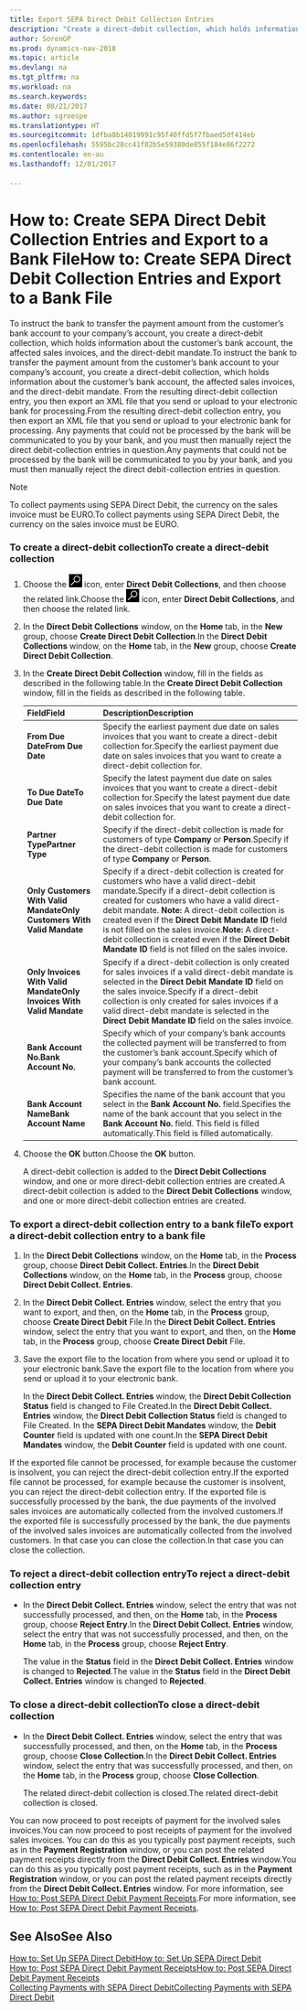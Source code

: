 ```yaml
---
title: Export SEPA Direct Debit Collection Entries
description: "Create a direct-debit collection, which holds information about the customer’s bank account, the affected sales invoices, and the direct-debit mandate."
author: SorenGP
ms.prod: dynamics-nav-2018
ms.topic: article
ms.devlang: na
ms.tgt_pltfrm: na
ms.workload: na
ms.search.keywords: 
ms.date: 08/21/2017
ms.author: sgroespe
ms.translationtype: HT
ms.sourcegitcommit: 1dfba8b14019991c95f40ffd5f7fbaed5df414eb
ms.openlocfilehash: 5595bc28cc41f82b5e59380de855f184e86f2272
ms.contentlocale: en-au
ms.lasthandoff: 12/01/2017

---
```

# <a name="how-to-create-sepa-direct-debit-collection-entries-and-export-to-a-bank-file"></a><span data-ttu-id="8c439-103">How to: Create SEPA Direct Debit Collection Entries and Export to a Bank File</span><span class="sxs-lookup"><span data-stu-id="8c439-103">How to: Create SEPA Direct Debit Collection Entries and Export to a Bank File</span></span>
<span data-ttu-id="8c439-104">To instruct the bank to transfer the payment amount from the customer’s bank account to your company’s account, you create a direct-debit collection, which holds information about the customer’s bank account, the affected sales invoices, and the direct-debit mandate.</span><span class="sxs-lookup"><span data-stu-id="8c439-104">To instruct the bank to transfer the payment amount from the customer’s bank account to your company’s account, you create a direct-debit collection, which holds information about the customer’s bank account, the affected sales invoices, and the direct-debit mandate.</span></span> <span data-ttu-id="8c439-105">From the resulting direct-debit collection entry, you then export an XML file that you send or upload to your electronic bank for processing.</span><span class="sxs-lookup"><span data-stu-id="8c439-105">From the resulting direct-debit collection entry, you then export an XML file that you send or upload to your electronic bank for processing.</span></span> <span data-ttu-id="8c439-106">Any payments that could not be processed by the bank will be communicated to you by your bank, and you must then manually reject the direct debit-collection entries in question.</span><span class="sxs-lookup"><span data-stu-id="8c439-106">Any payments that could not be processed by the bank will be communicated to you by your bank, and you must then manually reject the direct debit-collection entries in question.</span></span>  

> [!NOTE]  
>  <span data-ttu-id="8c439-107">To collect payments using SEPA Direct Debit, the currency on the sales invoice must be EURO.</span><span class="sxs-lookup"><span data-stu-id="8c439-107">To collect payments using SEPA Direct Debit, the currency on the sales invoice must be EURO.</span></span>  

### <a name="to-create-a-direct-debit-collection"></a><span data-ttu-id="8c439-108">To create a direct-debit collection</span><span class="sxs-lookup"><span data-stu-id="8c439-108">To create a direct-debit collection</span></span>  

1. <span data-ttu-id="8c439-109">Choose the ![Search for Page or Report](media/ui-search/search_small.png "Search for Page or Report icon") icon, enter **Direct Debit Collections**, and then choose the related link.</span><span class="sxs-lookup"><span data-stu-id="8c439-109">Choose the ![Search for Page or Report](media/ui-search/search_small.png "Search for Page or Report icon") icon, enter **Direct Debit Collections**, and then choose the related link.</span></span>  
2. <span data-ttu-id="8c439-110">In the **Direct Debit Collections** window, on the **Home** tab, in the **New** group, choose **Create Direct Debit Collection**.</span><span class="sxs-lookup"><span data-stu-id="8c439-110">In the **Direct Debit Collections** window, on the **Home** tab, in the **New** group, choose **Create Direct Debit Collection**.</span></span>  
3. <span data-ttu-id="8c439-111">In the **Create Direct Debit Collection** window, fill in the fields as described in the following table.</span><span class="sxs-lookup"><span data-stu-id="8c439-111">In the **Create Direct Debit Collection** window, fill in the fields as described in the following table.</span></span>  

    |<span data-ttu-id="8c439-112">Field</span><span class="sxs-lookup"><span data-stu-id="8c439-112">Field</span></span>|<span data-ttu-id="8c439-113">Description</span><span class="sxs-lookup"><span data-stu-id="8c439-113">Description</span></span>|  
    |---------------------------------|---------------------------------------|  
    |<span data-ttu-id="8c439-114">**From Due Date**</span><span class="sxs-lookup"><span data-stu-id="8c439-114">**From Due Date**</span></span>|<span data-ttu-id="8c439-115">Specify the earliest payment due date on sales invoices that you want to create a direct-debit collection for.</span><span class="sxs-lookup"><span data-stu-id="8c439-115">Specify the earliest payment due date on sales invoices that you want to create a direct-debit collection for.</span></span>|  
    |<span data-ttu-id="8c439-116">**To Due Date**</span><span class="sxs-lookup"><span data-stu-id="8c439-116">**To Due Date**</span></span>|<span data-ttu-id="8c439-117">Specify the latest payment due date on sales invoices that you want to create a direct-debit collection for.</span><span class="sxs-lookup"><span data-stu-id="8c439-117">Specify the latest payment due date on sales invoices that you want to create a direct-debit collection for.</span></span>|  
    |<span data-ttu-id="8c439-118">**Partner Type**</span><span class="sxs-lookup"><span data-stu-id="8c439-118">**Partner Type**</span></span>|<span data-ttu-id="8c439-119">Specify if the direct-debit collection is made for customers of type **Company** or **Person**.</span><span class="sxs-lookup"><span data-stu-id="8c439-119">Specify if the direct-debit collection is made for customers of type **Company** or **Person**.</span></span>|  
    |<span data-ttu-id="8c439-120">**Only Customers With Valid Mandate**</span><span class="sxs-lookup"><span data-stu-id="8c439-120">**Only Customers With Valid Mandate**</span></span>|<span data-ttu-id="8c439-121">Specify if a direct-debit collection is created for customers who have a valid direct-debit mandate.</span><span class="sxs-lookup"><span data-stu-id="8c439-121">Specify if a direct-debit collection is created for customers who have a valid direct-debit mandate.</span></span> <span data-ttu-id="8c439-122">**Note:**  A direct-debit collection is created even if the **Direct Debit Mandate ID** field is not filled on the sales invoice.</span><span class="sxs-lookup"><span data-stu-id="8c439-122">**Note:**  A direct-debit collection is created even if the **Direct Debit Mandate ID** field is not filled on the sales invoice.</span></span>|  
    |<span data-ttu-id="8c439-123">**Only Invoices With Valid Mandate**</span><span class="sxs-lookup"><span data-stu-id="8c439-123">**Only Invoices With Valid Mandate**</span></span>|<span data-ttu-id="8c439-124">Specify if a direct-debit collection is only created for sales invoices if a valid direct-debit mandate is selected in the **Direct Debit Mandate ID** field on the sales invoice.</span><span class="sxs-lookup"><span data-stu-id="8c439-124">Specify if a direct-debit collection is only created for sales invoices if a valid direct-debit mandate is selected in the **Direct Debit Mandate ID** field on the sales invoice.</span></span>|  
    |<span data-ttu-id="8c439-125">**Bank Account No.**</span><span class="sxs-lookup"><span data-stu-id="8c439-125">**Bank Account No.**</span></span>|<span data-ttu-id="8c439-126">Specify which of your company’s bank accounts the collected payment will be transferred to from the customer’s bank account.</span><span class="sxs-lookup"><span data-stu-id="8c439-126">Specify which of your company’s bank accounts the collected payment will be transferred to from the customer’s bank account.</span></span>|  
    |<span data-ttu-id="8c439-127">**Bank Account Name**</span><span class="sxs-lookup"><span data-stu-id="8c439-127">**Bank Account Name**</span></span>|<span data-ttu-id="8c439-128">Specifies the name of the bank account that you select in the **Bank Account No.** field.</span><span class="sxs-lookup"><span data-stu-id="8c439-128">Specifies the name of the bank account that you select in the **Bank Account No.** field.</span></span> <span data-ttu-id="8c439-129">This field is filled automatically.</span><span class="sxs-lookup"><span data-stu-id="8c439-129">This field is filled automatically.</span></span>|  

4. <span data-ttu-id="8c439-130">Choose the **OK** button.</span><span class="sxs-lookup"><span data-stu-id="8c439-130">Choose the **OK** button.</span></span>  

     <span data-ttu-id="8c439-131">A direct-debit collection is added to the **Direct Debit Collections** window, and one or more direct-debit collection entries are created.</span><span class="sxs-lookup"><span data-stu-id="8c439-131">A direct-debit collection is added to the **Direct Debit Collections** window, and one or more direct-debit collection entries are created.</span></span>  

### <a name="to-export-a-direct-debit-collection-entry-to-a-bank-file"></a><span data-ttu-id="8c439-132">To export a direct-debit collection entry to a bank file</span><span class="sxs-lookup"><span data-stu-id="8c439-132">To export a direct-debit collection entry to a bank file</span></span>  
1. <span data-ttu-id="8c439-133">In the **Direct Debit Collections** window, on the **Home** tab, in the **Process** group, choose **Direct Debit Collect. Entries**.</span><span class="sxs-lookup"><span data-stu-id="8c439-133">In the **Direct Debit Collections** window, on the **Home** tab, in the **Process** group, choose **Direct Debit Collect. Entries**.</span></span>  
2. <span data-ttu-id="8c439-134">In the **Direct Debit Collect. Entries** window, select the entry that you want to export, and then, on the **Home** tab, in the **Process** group, choose **Create Direct Debit** File.</span><span class="sxs-lookup"><span data-stu-id="8c439-134">In the **Direct Debit Collect. Entries** window, select the entry that you want to export, and then, on the **Home** tab, in the **Process** group, choose **Create Direct Debit** File.</span></span>  
3. <span data-ttu-id="8c439-135">Save the export file to the location from where you send or upload it to your electronic bank.</span><span class="sxs-lookup"><span data-stu-id="8c439-135">Save the export file to the location from where you send or upload it to your electronic bank.</span></span>  

     <span data-ttu-id="8c439-136">In the **Direct Debit Collect. Entries** window, the **Direct Debit Collection Status** field is changed to File Created.</span><span class="sxs-lookup"><span data-stu-id="8c439-136">In the **Direct Debit Collect. Entries** window, the **Direct Debit Collection Status** field is changed to File Created.</span></span> <span data-ttu-id="8c439-137">In the **SEPA Direct Debit Mandates** window, the **Debit Counter** field is updated with one count.</span><span class="sxs-lookup"><span data-stu-id="8c439-137">In the **SEPA Direct Debit Mandates** window, the **Debit Counter** field is updated with one count.</span></span>  

<span data-ttu-id="8c439-138">If the exported file cannot be processed, for example because the customer is insolvent, you can reject the direct-debit collection entry.</span><span class="sxs-lookup"><span data-stu-id="8c439-138">If the exported file cannot be processed, for example because the customer is insolvent, you can reject the direct-debit collection entry.</span></span> <span data-ttu-id="8c439-139">If the exported file is successfully processed by the bank, the due payments of the involved sales invoices are automatically collected from the involved customers.</span><span class="sxs-lookup"><span data-stu-id="8c439-139">If the exported file is successfully processed by the bank, the due payments of the involved sales invoices are automatically collected from the involved customers.</span></span> <span data-ttu-id="8c439-140">In that case you can close the collection.</span><span class="sxs-lookup"><span data-stu-id="8c439-140">In that case you can close the collection.</span></span>  

### <a name="to-reject-a-direct-debit-collection-entry"></a><span data-ttu-id="8c439-141">To reject a direct-debit collection entry</span><span class="sxs-lookup"><span data-stu-id="8c439-141">To reject a direct-debit collection entry</span></span>  

* <span data-ttu-id="8c439-142">In the **Direct Debit Collect. Entries** window, select the entry that was not successfully processed, and then, on the **Home** tab, in the **Process** group, choose **Reject Entry**.</span><span class="sxs-lookup"><span data-stu-id="8c439-142">In the **Direct Debit Collect. Entries** window, select the entry that was not successfully processed, and then, on the **Home** tab, in the **Process** group, choose **Reject Entry**.</span></span>  

     <span data-ttu-id="8c439-143">The value in the **Status** field in the **Direct Debit Collect. Entries** window is changed to **Rejected**.</span><span class="sxs-lookup"><span data-stu-id="8c439-143">The value in the **Status** field in the **Direct Debit Collect. Entries** window is changed to **Rejected**.</span></span>  

### <a name="to-close-a-direct-debit-collection"></a><span data-ttu-id="8c439-144">To close a direct-debit collection</span><span class="sxs-lookup"><span data-stu-id="8c439-144">To close a direct-debit collection</span></span>  
*  <span data-ttu-id="8c439-145">In the **Direct Debit Collect. Entries** window, select the entry that was successfully processed, and then, on the **Home** tab, in the **Process** group, choose **Close Collection**.</span><span class="sxs-lookup"><span data-stu-id="8c439-145">In the **Direct Debit Collect. Entries** window, select the entry that was successfully processed, and then, on the **Home** tab, in the **Process** group, choose **Close Collection**.</span></span>  

     <span data-ttu-id="8c439-146">The related direct-debit collection is closed.</span><span class="sxs-lookup"><span data-stu-id="8c439-146">The related direct-debit collection is closed.</span></span>  

<span data-ttu-id="8c439-147">You can now proceed to post receipts of payment for the involved sales invoices.</span><span class="sxs-lookup"><span data-stu-id="8c439-147">You can now proceed to post receipts of payment for the involved sales invoices.</span></span> <span data-ttu-id="8c439-148">You can do this as you typically post payment receipts, such as in the **Payment Registration** window, or you can post the related payment receipts directly from the **Direct Debit Collect. Entries** window.</span><span class="sxs-lookup"><span data-stu-id="8c439-148">You can do this as you typically post payment receipts, such as in the **Payment Registration** window, or you can post the related payment receipts directly from the **Direct Debit Collect. Entries** window.</span></span> <span data-ttu-id="8c439-149">For more information, see [How to: Post SEPA Direct Debit Payment Receipts](finance-how-to-post-sepa-direct-debit-payment-receipts.md).</span><span class="sxs-lookup"><span data-stu-id="8c439-149">For more information, see [How to: Post SEPA Direct Debit Payment Receipts](finance-how-to-post-sepa-direct-debit-payment-receipts.md).</span></span>  

## <a name="see-also"></a><span data-ttu-id="8c439-150">See Also</span><span class="sxs-lookup"><span data-stu-id="8c439-150">See Also</span></span>  
[<span data-ttu-id="8c439-151">How to: Set Up SEPA Direct Debit</span><span class="sxs-lookup"><span data-stu-id="8c439-151">How to: Set Up SEPA Direct Debit</span></span>](finance-how-to-set-up-sepa-direct-debit.md)  
[<span data-ttu-id="8c439-152">How to: Post SEPA Direct Debit Payment Receipts</span><span class="sxs-lookup"><span data-stu-id="8c439-152">How to: Post SEPA Direct Debit Payment Receipts</span></span>](finance-how-to-post-sepa-direct-debit-payment-receipts.md)  
[<span data-ttu-id="8c439-153">Collecting Payments with SEPA Direct Debit</span><span class="sxs-lookup"><span data-stu-id="8c439-153">Collecting Payments with SEPA Direct Debit</span></span>](finance-collect-payments-with-sepa-direct-debit.md)  

